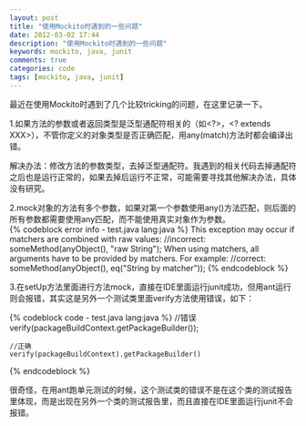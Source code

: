 ```yaml
---
layout: post
title: "使用Mockito时遇到的一些问题"
date: 2012-03-02 17:44
description: "使用Mockito时遇到的一些问题"
keywords: mockito, java, junit
comments: true
categories: code
tags: [mockito, java, junit]
---
```


最近在使用Mockito时遇到了几个比较tricking的问题，在这里记录一下。  

<!--more-->
1.如果方法的参数或者返回类型是泛型通配符相关的（如<?>，<? extends XXX>），不管你定义的对象类型是否正确匹配，用any(match)方法时都会编译出错。  
    
解决办法：修改方法的参数类型，去掉泛型通配符。我遇到的相关代码去掉通配符之后也是运行正常的，如果去掉后运行不正常，可能需要寻找其他解决办法，具体没有研究。  
    
2.mock对象的方法有多个参数，如果对第一个参数使用any()方法匹配，则后面的所有参数都需要使用any匹配，而不能使用真实对象作为参数。  
{% codeblock error info - test.java lang:java %}
This exception may occur if matchers are combined with raw values:
    //incorrect:
    someMethod(anyObject(), "raw String");
When using matchers, all arguments have to be provided by matchers.
For example:
    //correct:
    someMethod(anyObject(), eq("String by matcher"));
{% endcodeblock %}  
  
3.在setUp方法里面进行方法mock，直接在IDE里面运行junit成功，但用ant运行则会报错，其实这是另外一个测试类里面verify方法使用错误，如下： 
  
{% codeblock code - test.java lang:java %}
    //错误
    verify(packageBuildContext.getPackageBuilder());

    //正确
    verify(packageBuildContext).getPackageBuilder()
{% endcodeblock %}  
  
很奇怪，在用ant跑单元测试的时候，这个测试类的错误不是在这个类的测试报告里体现，而是出现在另外一个类的测试报告里，而且直接在IDE里面运行junit不会报错。  


